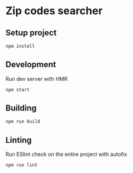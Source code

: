 # Zip codes searcher

## Setup project

```bash
npm install
```

## Development

Run dev server with HMR

```bash
npm start
```

## Building

```bash
npm run build
```

## Linting

Run ESlint check on the entire project with autofix

```bash
npm run lint
```
